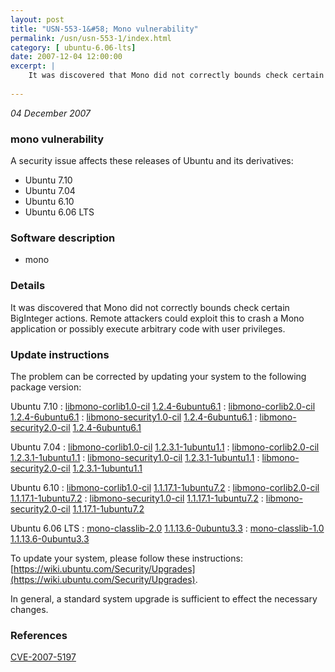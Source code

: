 ```yaml
---
layout: post
title: "USN-553-1&#58; Mono vulnerability"
permalink: /usn/usn-553-1/index.html
category: [ ubuntu-6.06-lts]
date: 2007-12-04 12:00:00
excerpt: |
    It was discovered that Mono did not correctly bounds check certain BigInteger actions.  Remote attackers could exploit this to crash a Mono application or possibly execute arbitrary code with user privileges. 
    
--- 
```

 
 

*04 December 2007*

### mono vulnerability

A security issue affects these releases of Ubuntu and its derivatives:

* Ubuntu 7.10
* Ubuntu 7.04
* Ubuntu 6.10
* Ubuntu 6.06 LTS

### Software description

* mono 

### Details

It was discovered that Mono did not correctly bounds check certain BigInteger actions. Remote attackers could exploit this to crash a Mono application or possibly execute arbitrary code with user privileges. 

### Update instructions

The problem can be corrected by updating your system to the following package version:

Ubuntu 7.10
 : [libmono-corlib1.0-cil](https://launchpad.net/ubuntu/+source/mono) <span> [1.2.4-6ubuntu6.1](https://launchpad.net/ubuntu/+source/mono/1.2.4-6ubuntu6.1) </span> 
 : [libmono-corlib2.0-cil](https://launchpad.net/ubuntu/+source/mono) <span> [1.2.4-6ubuntu6.1](https://launchpad.net/ubuntu/+source/mono/1.2.4-6ubuntu6.1) </span> 
 : [libmono-security1.0-cil](https://launchpad.net/ubuntu/+source/mono) <span> [1.2.4-6ubuntu6.1](https://launchpad.net/ubuntu/+source/mono/1.2.4-6ubuntu6.1) </span> 
 : [libmono-security2.0-cil](https://launchpad.net/ubuntu/+source/mono) <span> [1.2.4-6ubuntu6.1](https://launchpad.net/ubuntu/+source/mono/1.2.4-6ubuntu6.1) </span> 

Ubuntu 7.04
 : [libmono-corlib1.0-cil](https://launchpad.net/ubuntu/+source/mono) <span> [1.2.3.1-1ubuntu1.1](https://launchpad.net/ubuntu/+source/mono/1.2.3.1-1ubuntu1.1) </span> 
 : [libmono-corlib2.0-cil](https://launchpad.net/ubuntu/+source/mono) <span> [1.2.3.1-1ubuntu1.1](https://launchpad.net/ubuntu/+source/mono/1.2.3.1-1ubuntu1.1) </span> 
 : [libmono-security1.0-cil](https://launchpad.net/ubuntu/+source/mono) <span> [1.2.3.1-1ubuntu1.1](https://launchpad.net/ubuntu/+source/mono/1.2.3.1-1ubuntu1.1) </span> 
 : [libmono-security2.0-cil](https://launchpad.net/ubuntu/+source/mono) <span> [1.2.3.1-1ubuntu1.1](https://launchpad.net/ubuntu/+source/mono/1.2.3.1-1ubuntu1.1) </span> 

Ubuntu 6.10
 : [libmono-corlib1.0-cil](https://launchpad.net/ubuntu/+source/mono) <span> [1.1.17.1-1ubuntu7.2](https://launchpad.net/ubuntu/+source/mono/1.1.17.1-1ubuntu7.2) </span> 
 : [libmono-corlib2.0-cil](https://launchpad.net/ubuntu/+source/mono) <span> [1.1.17.1-1ubuntu7.2](https://launchpad.net/ubuntu/+source/mono/1.1.17.1-1ubuntu7.2) </span> 
 : [libmono-security1.0-cil](https://launchpad.net/ubuntu/+source/mono) <span> [1.1.17.1-1ubuntu7.2](https://launchpad.net/ubuntu/+source/mono/1.1.17.1-1ubuntu7.2) </span> 
 : [libmono-security2.0-cil](https://launchpad.net/ubuntu/+source/mono) <span> [1.1.17.1-1ubuntu7.2](https://launchpad.net/ubuntu/+source/mono/1.1.17.1-1ubuntu7.2) </span> 

Ubuntu 6.06 LTS
 : [mono-classlib-2.0](https://launchpad.net/ubuntu/+source/mono) <span> [1.1.13.6-0ubuntu3.3](https://launchpad.net/ubuntu/+source/mono/1.1.13.6-0ubuntu3.3) </span> 
 : [mono-classlib-1.0](https://launchpad.net/ubuntu/+source/mono) <span> [1.1.13.6-0ubuntu3.3](https://launchpad.net/ubuntu/+source/mono/1.1.13.6-0ubuntu3.3) </span> 

To update your system, please follow these instructions: [https://wiki.ubuntu.com/Security/Upgrades](https://wiki.ubuntu.com/Security/Upgrades).

In general, a standard system upgrade is sufficient to effect the necessary changes. 

### References

 
 [CVE-2007-5197](http://people.ubuntu.com/~ubuntu-security/cve/CVE-2007-5197)
 


